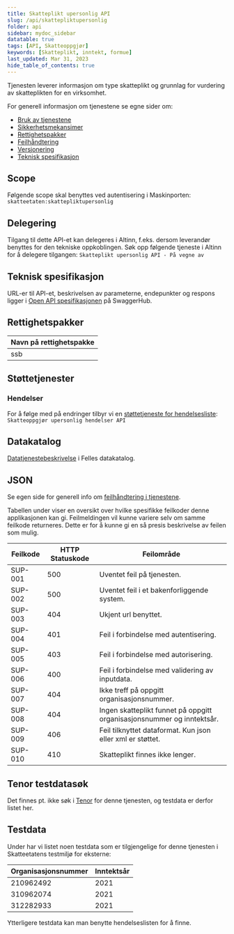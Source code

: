 ```yaml
---
title: Skatteplikt upersonlig API
slug: /api/skattepliktupersonlig
folder: api
sidebar: mydoc_sidebar
datatable: true
tags: [API, Skatteoppgjør]
keywords: [Skatteplikt, inntekt, formue]
last_updated: Mar 31, 2023
hide_table_of_contents: true
---
```

<summary>Tjenesten leverer informasjon om type skatteplikt og grunnlag for vurdering av skatteplikten for en virksomhet.</summary>

<Tabs underline={true}>
<TabItem headerText="Om tjenesten" itemKey="itemKey-1" default>

For generell informasjon om tjenestene se egne sider om:

* [Bruk av tjenestene](../om/bruk.md)
* [Sikkerhetsmekansimer](../om/sikkerhet.md)
* [Rettighetspakker](../om/rettighetspakker.md)
* [Feilhåndtering](../om/feil.md)
* [Versjonering](../om/versjoner.md)
* [Teknisk spesifikasjon](../om/tekniskspesifikasjon.md)

## Scope
Følgende scope skal benyttes ved autentisering i Maskinporten: `skatteetaten:skattepliktupersonlig`

## Delegering
Tilgang til dette API-et kan delegeres i Altinn, f.eks. dersom leverandør benyttes for den tekniske oppkoblingen. Søk opp følgende tjeneste i Altinn for å delegere tilgangen: `Skatteplikt upersonlig API - På vegne av`

## Teknisk spesifikasjon
URL-er til API-et, beskrivelsen av parameterne, endepunkter og respons ligger i [Open API spesifikasjonen](https://app.swaggerhub.com/apis/skatteetaten/skatteplikt-upersonlig-api) på SwaggerHub.

## Rettighetspakker

| Navn på rettighetspakke |	
|-------------------------|
| ssb                     |

## Støttetjenester

### Hendelser
For å følge med på endringer tilbyr vi en [støttetjeneste for hendelsesliste](./hendelser.md): `Skatteoppgjør upersonlig hendelser API`

## Datakatalog
[Datatjenestebeskrivelse](https://data.norge.no/dataservices/b2ef75a2-745e-328d-8677-bfeeacea6cab) i Felles datakatalog.

</TabItem>
<TabItem headerText="Eksempler" itemKey="itemKey-2"> 

## JSON

</TabItem>
<TabItem headerText="Feilkoder" itemKey="itemKey-3">

Se egen side for generell info om [feilhåndtering i tjenestene](../om/feil.md).

Tabellen under viser en oversikt over hvilke spesifikke feilkoder denne applikasjonen kan gi. Feilmeldingen vil kunne variere selv om samme feilkode returneres. Dette er for å kunne gi en så presis beskrivelse av feilen som mulig.

| Feilkode | HTTP Statuskode | Feilområde                                                                        |
|----------|-----------------|-----------------------------------------------------------------------------------|
| SUP-001  | 500             | Uventet feil på tjenesten.                                                        |
| SUP-002  | 500             | Uventet feil i et bakenforliggende system.                                        |
| SUP-003  | 404             | Ukjent url benyttet.                                                              |
| SUP-004  | 401             | Feil i forbindelse med autentisering.                                             |
| SUP-005  | 403             | Feil i forbindelse med autorisering.                                              |
| SUP-006  | 400             | Feil i forbindelse med validering av inputdata.                                   |
| SUP-007  | 404             | Ikke treff på oppgitt organisasjonsnummer.                                        |
| SUP-008  | 404             | Ingen skatteplikt funnet på oppgitt organisasjonsnummer og inntektsår. |
| SUP-009  | 406             | Feil tilknyttet dataformat. Kun json eller xml er støttet.                        |
| SUP-010  | 410             | Skatteplikt finnes ikke lenger.                                                |

</TabItem>
<TabItem headerText="Informasjonsmodell" itemKey="itemKey-4">

</TabItem>
<TabItem headerText="Test" itemKey="itemKey-5">

## Tenor testdatasøk
Det finnes pt. ikke søk i [Tenor](../test/tenor.md) for denne tjenesten, og testdata er derfor listet her.

## Testdata

Under har vi listet noen testdata som er tilgjengelige for denne tjenesten i Skatteetatens testmiljø for eksterne: 

| Organisasjonsnummer | Inntektsår |
|---|---|
| 210962492  | 2021 |
| 310962074  | 2021 |
| 312282933  | 2021 |
  
Ytterligere testdata kan man benytte hendelseslisten for å finne.

</TabItem>
</Tabs>
